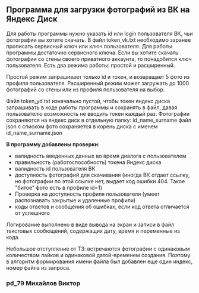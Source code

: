 ## Программа для загрузки фотографий из ВК на Яндекс Диск

Для работы программы нужно указать id или login пользователя ВК, чьи фотографии вы хотите скачать.
В файл token_vk.txt необходимо заранее прописать сервисный ключ или ключ пользователя. Для работы программы достаточно сервисного ключа. 
Если вы хотите скачать фотографии со стены своего приватного аккаунта, то понадобится ключ пользователя.
Есть два режима работы: простой и расширенный.

Простой режим запрашивает только id и токен, и возвращает 5 фото из профиля пользователя.
Расширенный режим может загружать до 1000 фотографий со стены или из профиля пользователя на выбор.

Файл token_yd.txt изначально пустой, чтобы токен яндекс диска запрашивать в ходе работы программы и сохранять в файл, давая пользователю возможность не вводить токен каждый раз.
Фотографии сохраняются на яндекс диск в отдельную папку: id_name_surname
файл json c списком фото сохраняется в корень диска с именем id_name_surname.json

**В программу добавлены проверки:**

* валидность введенных данных во время диалога с пользователем
* правильность (работоспособность) токена Яндекс диска
* валидность id пользователя ВК
* доступность фотографий для скачивания (иногда ВК отдает ссылку, но фотографии по этой ссылке нет, выдает код ошибки 404. Такое "битое" фото есть в профиле id=1)
* Проверка на доступность профиля пользователя (умеет распознавать закрытые и удаленные профили)
* коды ответов и сообщения об ошибках, если код ответа отличается от успешного

Логирование выполнено в виде вывода на экран и записи в файл текстовых сообющений, содержащих дату, время и переменные из кода.

Небольшое отступление от ТЗ: встречаются фотографии с одинаковым количеством лайков и одинаковой датой-временем создания.
Поэтому в алгоритм формирования имени файла был добавлен еще один индекс, номер файла из запроса.

### pd_79 Михайлов Виктор
